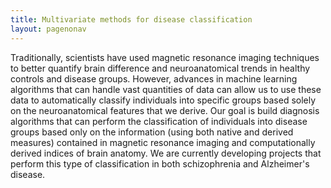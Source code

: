 ```yaml
---
title: Multivariate methods for disease classification
layout: pagenonav
---
```

Traditionally, scientists have used magnetic resonance imaging techniques to better quantify brain difference and neuroanatomical trends in healthy controls and disease groups.
However, advances in machine learning algorithms that can handle vast quantities of data can allow us to use these data to automatically classify individuals into specific groups based solely on the neuroanatomical features that we derive.
Our goal is build diagnosis algorithms that can perform the classification of individuals into disease groups based only on the information (using both native and derived measures) contained in magnetic resonance imaging and computationally derived indices of brain anatomy.
We are currently developing projects that perform this type of classification in both schizophrenia and Alzheimer's disease.
